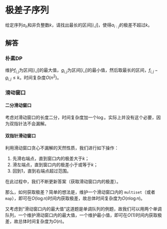 # 极差子序列

给定序列$a_n$和非负整数$k$，请找出最长的区间$[i,j]$，使得$a_{i:j}$的极差不超过$k$。

## 解答

### 朴素DP

维护$f_{i,j}$为区间$[i,j]$的最大值，$g_{i,j}$为区间$[i,j]$的最小值，然后取最长的区间，$f_{i,j} - g_{i,j}  \leq k$。时间复杂度$O(n^2)$。

### 滑动窗口

#### 二分滑动窗口

考虑对滑动窗口的长度二分，时间复杂度加一个$\log$。实际上并没有这个必要，因为双指针法不会漏解。

#### 双指针滑动窗口

利用滑动窗口贪心不漏解的天然性质，我们进行如下操作：

1. 先滑右端点，直到窗口内的极差大于$k$；
2. 滑左端点，直到窗口内的极差小于或等于$k$；
3. 回到1，直到右端点超过范围。

在此过程中，我们不断更新答案（获取滑动窗口内的极差）。

那么，如何获取极差？简单的想法是，维护一个滑动窗口内的 `multiset`（或者 `map`），即可在$O(\log n)$时间内获取极差，故总体时间复杂度为$O(n \log n)$。

又考虑到“滑动窗口内的最大值”这道题是单调队列的例题，故我们可以用两个单调队列，一个维护滑动窗口内的最大值，一个维护最小值，即可在$O(1)$时间内获取极差，故总体时间复杂度为$O(n)$。
